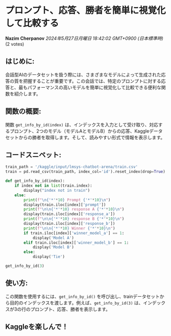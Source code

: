 # プロンプト、応答、勝者を簡単に視覚化して比較する

**Nazim Cherpanov** *2024年5月27日月曜日 18:42:02 GMT+0900 (日本標準時)* (2 votes)

## はじめに:

会話型AIのデータセットを扱う際には、さまざまなモデルによって生成された応答の質を把握することが重要です。この会話では、特定のプロンプトに対する応答と、最もパフォーマンスの高いモデルを簡単に視覚化して比較できる便利な関数を紹介します。

## 関数の概要:

関数 `get_info_by_id(index)` は、インデックスを入力として受け取り、対応するプロンプト、2つのモデル（モデルAとモデルB）からの応答、Kaggleデータセットからの勝者を取得します。そして、読みやすい形式で情報を表示します。

## コードスニペット:

```python
train_path = '/kaggle/input/lmsys-chatbot-arena/train.csv'
train = pd.read_csv(train_path, index_col='id').reset_index(drop=True)

def get_info_by_id(index):
    if index not in list(train.index):
        display("index not in train")
    else:
        print(f"\n{'*'*10} Prompt {'*'*10}\n")
        display(train.iloc[index]['prompt'])
        print(f"\n\n{'*'*10} response A {'*'*10}\n")
        display(train.iloc[index]['response_a'])
        print(f"\n\n{'*'*10} response B {'*'*10}\n")
        display(train.iloc[index]['response_b'])
        print(f"\n\n{'*'*10} Winner {'*'*10}\n")
        if train.iloc[index]['winner_model_a'] == 1:
            display('Model A')
        elif train.iloc[index]['winner_model_b'] == 1:
            display('Model B')
        else:
            display('Tie')

get_info_by_id(3)
```

## 使い方:

この関数を使用するには、`get_info_by_id()` を呼び出し、trainデータセットから目的のインデックスを渡します。例えば、`get_info_by_id(3)` は、インデックスが3の行のプロンプト、応答、勝者を表示します。

## Kaggleを楽しんで！

